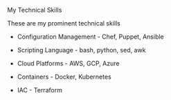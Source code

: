 My Technical Skills

These are my prominent technical skills

- Configuration Management - Chef, Puppet, Ansible

- Scripting Language - bash, python, sed, awk

- Cloud Platforms - AWS, GCP, Azure

- Containers - Docker, Kubernetes

- IAC - Terraform